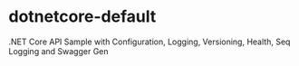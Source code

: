 # dotnetcore-default
.NET Core API Sample with Configuration, Logging, Versioning, Health, Seq Logging and Swagger Gen 
